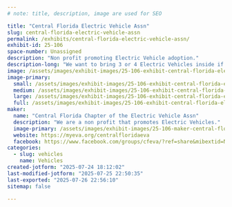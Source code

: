 ```yaml
---
# note: title, description, image are used for SEO

title: "Central Florida Electric Vehicle Assn"
slug: central-florida-electric-vehicle-assn
permalink: /exhibits/central-florida-electric-vehicle-assn/
exhibit-id: 25-106
space-number: Unassigned
description: "Non profit promoting Electric Vehicle adoption."
description-long: "We want to bring 3 or 4 Electric Vehicles inside if possible. No gas leaks, lol. We'll have interesting explanations of how an EV works and a small slot car track for the kids."
image: /assets/images/exhibit-images/25-106-exhibit-central-florida-electric-vehicle-assn-lam-large.jpeg
image-primary: 
  small: /assets/images/exhibit-images/25-106-exhibit-central-florida-electric-vehicle-assn-lam-small.jpeg
  medium: /assets/images/exhibit-images/25-106-exhibit-central-florida-electric-vehicle-assn-lam-medium.jpeg
  large: /assets/images/exhibit-images/25-106-exhibit-central-florida-electric-vehicle-assn-lam-large.jpeg
  full: /assets/images/exhibit-images/25-106-exhibit-central-florida-electric-vehicle-assn-lam-full.jpeg
maker: 
  name: "Central Florida Chapter of the Electric Vehicle Assn"
  description: "We are a non profit that promotes Electric Vehicles."
  image-primary: /assets/images/exhibit-images/25-106-maker-central-florida-electric-vehicle-assn-background-medium.jpg
  website: https://myeva.org/centralfloridaeva
  facebook: https://www.facebook.com/groups/cfeva/?ref=share&mibextid=NSMWBT
categories: 
  - slug: vehicles
    name: Vehicles
created-jotform: "2025-07-24 18:12:02"
last-modified-jotform: "2025-07-25 22:50:35"
last-exported: "2025-07-26 22:56:10"
sitemap: false

---
```

